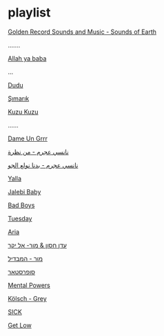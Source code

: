 # playlist


[Golden Record Sounds and Music - Sounds of Earth
](https://science.nasa.gov/mission/voyager/golden-record-contents/sounds/)


.......

[Allah ya baba](https://www.youtube.com/watch?v=0-6k2Cd5hVE)


...

[Dudu](https://www.youtube.com/watch?v=SCZgGVqVsbY)

[Şımarık](https://www.youtube.com/watch?v=cpp69ghR1IM)

[Kuzu Kuzu](https://www.youtube.com/watch?v=NAHRpEqgcL4) 

......


[Dame Un Grrr](https://www.youtube.com/watch?v=vuMyYFvnTXg)

[ نانسي عجرم - من نظرة](https://www.youtube.com/watch?v=UFn1-pTQ85s)

[‏نانسي عجرم - بدنا نولع الجو](https://www.youtube.com/watch?v=iOP9PYLICK8)

[Yalla](https://www.youtube.com/watch?v=i7wveOu5hkQ)

[Jalebi Baby](https://www.youtube.com/watch?v=IFtwhMK64H8)

[Bad Boys](https://www.youtube.com/watch?v=6ttobrfMnyQ)

[Tuesday](https://www.youtube.com/watch?v=Y1_VsyLAGuk)

[Aria](https://www.youtube.com/watch?v=QZk3WKJc1ME)


[עדן חסון & מור- אל יקר](https://www.youtube.com/watch?v=QsQsgv1PhNU) 

[מור - המבדיל](https://www.youtube.com/watch?v=S_at_rFif8k)

[סופרסטאר](https://www.youtube.com/watch?v=1oeubF55EOA)

[Mental Powers](https://www.youtube.com/watch?v=f_Rq20mwd7U)

[Kölsch - Grey](https://www.youtube.com/watch?v=mVM8D0BQLyY)

[SICK](https://www.youtube.com/watch?v=Qkal7K4Qh9M)

[Get Low](https://www.youtube.com/watch?v=12CeaxLiMgE)
